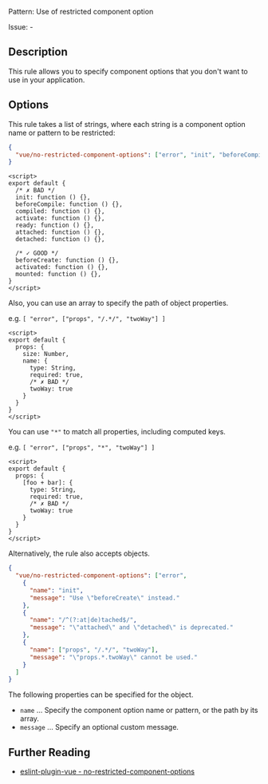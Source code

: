 Pattern: Use of restricted component option

Issue: -

## Description

This rule allows you to specify component options that you don't want to use in your application.

## Options

This rule takes a list of strings, where each string is a component option name or pattern to be restricted:

```json
{
  "vue/no-restricted-component-options": ["error", "init", "beforeCompile", "compiled", "activate", "ready", "/^(?:at|de)tached$/"]
}
```

<eslint-code-block :rules="{'vue/no-restricted-component-options': ['error', 'init', 'beforeCompile', 'compiled', 'activate', 'ready', '/^(?:at|de)tached$/']}">

```vue
<script>
export default {
  /* ✗ BAD */
  init: function () {},
  beforeCompile: function () {},
  compiled: function () {},
  activate: function () {},
  ready: function () {},
  attached: function () {},
  detached: function () {},

  /* ✓ GOOD */
  beforeCreate: function () {},
  activated: function () {},
  mounted: function () {},
}
</script>
```

</eslint-code-block>

Also, you can use an array to specify the path of object properties.

e.g. `[ "error", ["props", "/.*/", "twoWay"] ]`

<eslint-code-block :rules="{'vue/no-restricted-component-options': ['error' , ['props', '/.*/', 'twoWay'] ]}">

```vue
<script>
export default {
  props: {
    size: Number,
    name: {
      type: String,
      required: true,
      /* ✗ BAD */
      twoWay: true
    }
  }
}
</script>
```

</eslint-code-block>

You can use `"*"` to match all properties, including computed keys.

e.g. `[ "error", ["props", "*", "twoWay"] ]`

<eslint-code-block :rules="{'vue/no-restricted-component-options': ['error' , ['props', '*', 'twoWay'] ]}">

```vue
<script>
export default {
  props: {
    [foo + bar]: {
      type: String,
      required: true,
      /* ✗ BAD */
      twoWay: true
    }
  }
}
</script>
```

</eslint-code-block>

Alternatively, the rule also accepts objects.

```json
{
  "vue/no-restricted-component-options": ["error",
    {
      "name": "init",
      "message": "Use \"beforeCreate\" instead."
    },
    {
      "name": "/^(?:at|de)tached$/",
      "message": "\"attached\" and \"detached\" is deprecated."
    },
    {
      "name": ["props", "/.*/", "twoWay"],
      "message": "\"props.*.twoWay\" cannot be used."
    }
  ]
}
```

The following properties can be specified for the object.

- `name` ... Specify the component option name or pattern, or the path by its array.
- `message` ... Specify an optional custom message.

## Further Reading

* [eslint-plugin-vue - no-restricted-component-options](https://eslint.vuejs.org/rules/no-restricted-component-options.html)
